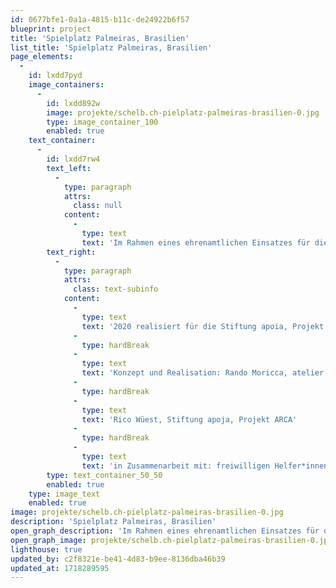 ```yaml
---
id: 0677bfe1-0a1a-4815-b11c-de24922b6f57
blueprint: project
title: 'Spielplatz Palmeiras, Brasilien'
list_title: 'Spielplatz Palmeiras, Brasilien'
page_elements:
  -
    id: lxdd7pyd
    image_containers:
      -
        id: lxdd892w
        image: projekte/schelb.ch-pielplatz-palmeiras-brasilien-0.jpg
        type: image_container_100
        enabled: true
    text_container:
      -
        id: lxdd7rw4
        text_left:
          -
            type: paragraph
            attrs:
              class: null
            content:
              -
                type: text
                text: 'Im Rahmen eines ehrenamtlichen Einsatzes für die Stiftung apoia entsteht der erste öffentliche Spielplatz des Städtchens Palmeiras.'
        text_right:
          -
            type: paragraph
            attrs:
              class: text-subinfo
            content:
              -
                type: text
                text: '2020 realisiert für die Stiftung apoia, Projekt ARCA'
              -
                type: hardBreak
              -
                type: text
                text: 'Konzept und Realisation: Rando Moricca, atelier schelb+partner ag'
              -
                type: hardBreak
              -
                type: text
                text: 'Rico Wüest, Stiftung apoja, Projekt ARCA'
              -
                type: hardBreak
              -
                type: text
                text: 'in Zusammenarbeit mit: freiwilligen Helfer*innen aus Palmeiras'
        type: text_container_50_50
        enabled: true
    type: image_text
    enabled: true
image: projekte/schelb.ch-pielplatz-palmeiras-brasilien-0.jpg
description: 'Spielplatz Palmeiras, Brasilien'
open_graph_description: 'Im Rahmen eines ehrenamtlichen Einsatzes für die Stiftung apoia entsteht der erste öffentliche Spielplatz des Städtchens Palmeiras.'
open_graph_image: projekte/schelb.ch-pielplatz-palmeiras-brasilien-0.jpg
lighthouse: true
updated_by: c2f8321e-be41-4d83-b9ee-8136dba46b39
updated_at: 1718289595
---
```

